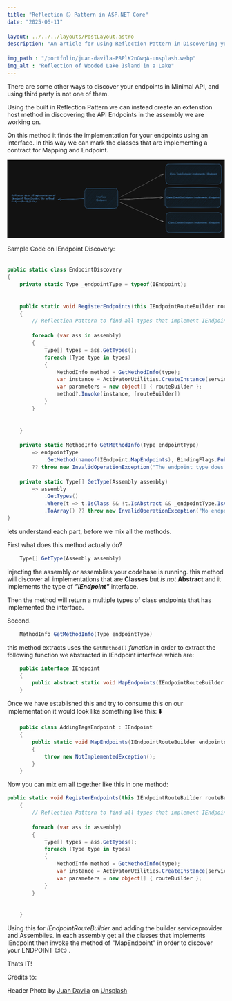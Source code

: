 ```yaml
---
title: "Reflection 🪞 Pattern in ASP.NET Core"
date: "2025-06-11"

layout: ../../../layouts/PostLayout.astro
description: "An article for using Reflection Pattern in Discovering your API Endpoints."

img_path : "/portfolio/juan-davila-P8PlK2nGwqA-unsplash.webp"
img_alt : "Reflection of Wooded Lake Island in a Lake"
---
```


There are some other ways to discover your endpoints in Minimal API, and using third party is not one of them.

Using the built in Reflection Pattern we can instead create an extenstion host method in discovering the API Endpoints in the assembly we are working on.

On this method it finds the implementation for your endpoints using an interface. In this way we can mark the classes that are implementing a contract for Mapping and Endpoint.

![relection pattern diagram](reflection1.webp)

Sample Code on IEndpoint Discovery:

```cs

public static class EndpointDiscovery
{
    private static Type _endpointType = typeof(IEndpoint);
    
    
    public static void RegisterEndpoints(this IEndpointRouteBuilder routeBuilder, IServiceProvider serviceProvider, params Assembly[] assembly)     
    {
        // Reflection Pattern to find all types that implement IEndpoint

        foreach (var ass in assembly)
        {
            Type[] types = ass.GetTypes();
            foreach (Type type in types)
            {
                MethodInfo method = GetMethodInfo(type);
                var instance = ActivatorUtilities.CreateInstance(serviceProvider,  type)
                var parameters = new object[] { routeBuilder };
                method?.Invoke(instance, [routeBuilder])
            }
        }

      
    }

    private static MethodInfo GetMethodInfo(Type endpointType) 
        => endpointType
            .GetMethod(nameof(IEndpoint.MapEndpoints), BindingFlags.Public | BindingFlags.Static)
        ?? throw new InvalidOperationException("The endpoint type does not implement the required MapEndpoints method.");
    
    private static Type[] GetType(Assembly assembly) 
        => assembly
            .GetTypes()
            .Where(t => t.IsClass && !t.IsAbstract && _endpointType.IsAssignableFrom(t))
            .ToArray() ?? throw new InvalidOperationException("No endpoint types found in the provided; assembly.");
}

```

lets understand each part, before we mix all the methods.

First what does this method actually do?

```cs
    Type[] GetType(Assembly assembly) 
```

injecting the assembly or assemblies your codebase is running. this method will discover all implementations that are **Classes** but *is not* **Abstract** and it implements the type of ***"IEndpoint"*** interface.

Then the method will return a multiple types of class endpoints that has implemented the interface.

Second.

```cs
    MethodInfo GetMethodInfo(Type endpointType) 
```

this method extracts uses the ``GetMethod()`` *function* in order to extract the following function we abstracted in IEndpoint interface which are:

```cs
    public interface IEndpoint
    {
        public abstract static void MapEndpoints(IEndpointRouteBuilder endpoints);
    }
```

Once we have established this and try to consume this on our implementation it would look like something like this: ⬇️

```cs
    public class AddingTagsEndpoint : IEndpoint
    {
        public static void MapEndpoints(IEndpointRouteBuilder endpoints)
        {
            throw new NotImplementedException();
        }
    }
```

Now you can mix em all together like this in one method:

```cs
public static void RegisterEndpoints(this IEndpointRouteBuilder routeBuilder, IServiceProvider.serviceProvider, params Assembly[] assembly)     
    {
        // Reflection Pattern to find all types that implement IEndpoint

        foreach (var ass in assembly)
        {
            Type[] types = ass.GetTypes();
            foreach (Type type in types)
            {
                MethodInfo method = GetMethodInfo(type);
                var instance = ActivatorUtilities.CreateInstance(serviceProvider, )
                var parameters = new object[] { routeBuilder };
            }
        }

      
    }
```

Using this for *IEndpointRouteBuilder* and adding the builder serviceprovider and Assemblies.
in each assembly get all the classes that implements IEndpoint then invoke the method of "MapEndpoint" in order to discover your ENDPOINT 😉😏 .

Thats IT!

Credits to:

Header Photo by [Juan Davila](https://unsplash.com/@juanster?utm_content=creditCopyText&utm_medium=referral&utm_source=unsplash) on [Unsplash](https://unsplash.com/photos/lake-under-blue-sky-during-daytime-P8PlK2nGwqA?utm_content=creditCopyText&utm_medium=referral&utm_source=unsplash")
